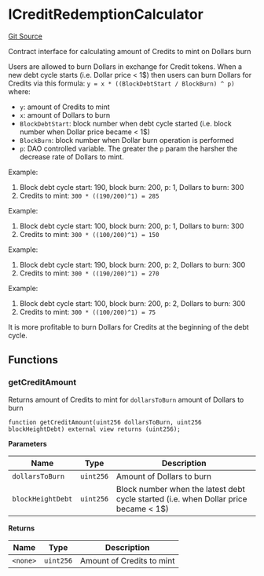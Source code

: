 # ICreditRedemptionCalculator
[Git Source](https://github.com/ubiquity/ubiquity-dollar/blob/c84a9cbe167218aefb4a9feb40e2abcd74899167/src/dollar/interfaces/ICreditRedemptionCalculator.sol)

Contract interface for calculating amount of Credits to mint on Dollars burn

Users are allowed to burn Dollars in exchange for Credit tokens. When a new debt
cycle starts (i.e. Dollar price < 1$) then users can burn Dollars for Credits via this
formula: `y = x * ((BlockDebtStart / BlockBurn) ^ p)` where:
- `y`: amount of Credits to mint
- `x`: amount of Dollars to burn
- `BlockDebtStart`: block number when debt cycle started (i.e. block number when Dollar price became < 1$)
- `BlockBurn`: block number when Dollar burn operation is performed
- `p`: DAO controlled variable. The greater the `p` param the harsher the decrease rate of Dollars to mint.

Example:
1. Block debt cycle start: 190, block burn: 200, p: 1, Dollars to burn: 300
2. Credits to mint: `300 * ((190/200)^1) = 285`

Example:
1. Block debt cycle start: 100, block burn: 200, p: 1, Dollars to burn: 300
2. Credits to mint: `300 * ((100/200)^1) = 150`

Example:
1. Block debt cycle start: 190, block burn: 200, p: 2, Dollars to burn: 300
2. Credits to mint: `300 * ((190/200)^1) = 270`

Example:
1. Block debt cycle start: 100, block burn: 200, p: 2, Dollars to burn: 300
2. Credits to mint: `300 * ((100/200)^1) = 75`

It is more profitable to burn Dollars for Credits at the beginning of the debt cycle.


## Functions
### getCreditAmount

Returns amount of Credits to mint for `dollarsToBurn` amount of Dollars to burn


```solidity
function getCreditAmount(uint256 dollarsToBurn, uint256 blockHeightDebt) external view returns (uint256);
```
**Parameters**

|Name|Type|Description|
|----|----|-----------|
|`dollarsToBurn`|`uint256`|Amount of Dollars to burn|
|`blockHeightDebt`|`uint256`|Block number when the latest debt cycle started (i.e. when Dollar price became < 1$)|

**Returns**

|Name|Type|Description|
|----|----|-----------|
|`<none>`|`uint256`|Amount of Credits to mint|


